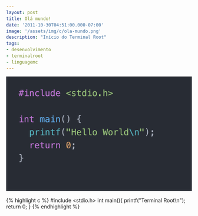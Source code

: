 ```yaml
---
layout: post
title: Olá mundo!
date: '2011-10-30T04:51:00.000-07:00'
image: '/assets/img/c/ola-mundo.png'
description: "Início do Terminal Root"
tags:
- desenvolvimento
- terminalroot
- linguagemc
---
```


![Hello, world!](/assets/img/c/ola-mundo.png)

{% highlight c %}
#include <stdio.h>
int main(){
	printf("Terminal Root\n");
	return 0;
}
{% endhighlight %}

<script async src="https://pagead2.googlesyndication.com/pagead/js/adsbygoogle.js"></script>

<!-- Informat -->
<ins class="adsbygoogle"
 style="display:block"
 data-ad-client="ca-pub-2838251107855362"
 data-ad-slot="2327980059"
 data-ad-format="auto"
 data-full-width-responsive="true"></ins>

<script>
(adsbygoogle = window.adsbygoogle || []).push({});
</script>



